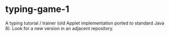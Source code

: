 # typing-game-1
A typing tutorial / trainer (old Applet implementation ported to standard Java 8).  Look for a new version in an adjacent repository.
